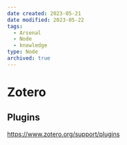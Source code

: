 ```yaml
---
date created: 2023-05-21
date modified: 2023-05-22
tags:
  - Arsenal
  - Node
  - knowledge
type: Node
archived: true
---
```

# Zotero

## Plugins

https://www.zotero.org/support/plugins
